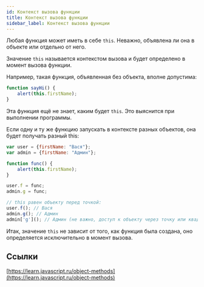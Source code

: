 ```yaml
---
id: Контекст вызова функции
title: Контекст вызова функции
sidebar_label: Контекст вызова функции
---
```

Любая функция может иметь в себе ```this```. Неважно, объявлена ли она в объекте или отдельно от него.

Значение ```this``` называется контекстом вызова и будет определено в момент вызова функции.

Например, такая функция, объявленная без объекта, вполне допустима:

```js
function sayHi() {
    alert(this.firstName);
}
```

Эта функция ещё не знает, каким будет ```this```. Это выяснится при выполнении программы.

Если одну и ту же функцию запускать в контексте разных объектов, она будет получать разный this:

```js
var user = {firstName: "Вася"};
var admin = {firstName: "Админ"};

function func() {
    alert(this.firstName);
}

user.f = func;
admin.g = func;

// this равен объекту перед точкой:
user.f(); // Вася
admin.g(); // Админ
admin['g'](); // Админ (не важно, доступ к объекту через точку или квадратные скобки)
```

Итак, значение ```this``` не зависит от того, как функция была создана, оно определяется исключительно в момент вызова.

## Ссылки
[https://learn.javascript.ru/object-methods](https://learn.javascript.ru/object-methods)
